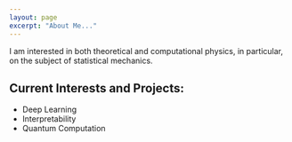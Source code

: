 ```yaml
---
layout: page
excerpt: "About Me..."
---
```


I am interested in both theoretical and computational physics, in particular, on the subject of statistical mechanics.

## Current Interests and Projects:

- Deep Learning
- Interpretability
- Quantum Computation
